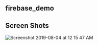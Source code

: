## firebase_demo

## Screen Shots

![Screenshot 2019-08-04 at 12 15 47 AM](https://user-images.githubusercontent.com/31843229/62415798-24f0ab00-b64d-11e9-92ab-1a7e4e23eb1a.png)


